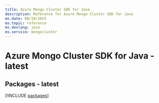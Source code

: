 ```yaml
---
title: Azure Mongo Cluster SDK for Java
description: Reference for Azure Mongo Cluster SDK for Java
ms.date: 08/18/2025
ms.topic: reference
ms.devlang: java
ms.service: mongocluster
---
```

# Azure Mongo Cluster SDK for Java - latest
## Packages - latest
[!INCLUDE [packages](mongo-cluster-index.md)]